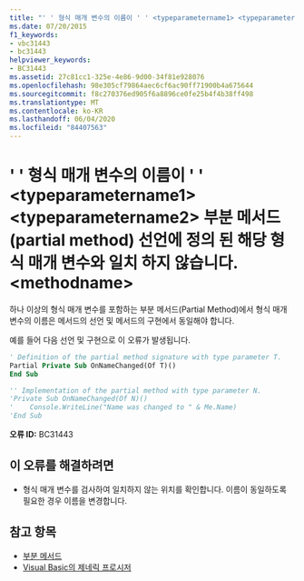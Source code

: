 ```yaml
---
title: "' ' 형식 매개 변수의 이름이 ' ' <typeparametername1> <typeparametername2> 부분 메서드 (partial method) 선언에 정의 된 해당 형식 매개 변수와 일치 하지 않습니다. <methodname>"
ms.date: 07/20/2015
f1_keywords:
- vbc31443
- bc31443
helpviewer_keywords:
- BC31443
ms.assetid: 27c81cc1-325e-4e86-9d00-34f81e928076
ms.openlocfilehash: 98e305cf79864aec6cf6ac90ff71900b4a675644
ms.sourcegitcommit: f8c270376ed905f6a8896ce0fe25b4f4b38ff498
ms.translationtype: MT
ms.contentlocale: ko-KR
ms.lasthandoff: 06/04/2020
ms.locfileid: "84407563"
---
```

# <a name="name-of-type-parameter-typeparametername1-does-not-match-typeparametername2-the-corresponding-type-parameter-defined-on-the-partial-method-declaration-methodname"></a>' ' 형식 매개 변수의 이름이 ' ' \<typeparametername1> \<typeparametername2> 부분 메서드 (partial method) 선언에 정의 된 해당 형식 매개 변수와 일치 하지 않습니다. \<methodname>
하나 이상의 형식 매개 변수를 포함하는 부분 메서드(Partial Method)에서 형식 매개 변수의 이름은 메서드의 선언 및 메서드의 구현에서 동일해야 합니다.  
  
 예를 들어 다음 선언 및 구현으로 이 오류가 발생됩니다.  
  
```vb  
' Definition of the partial method signature with type parameter T.  
Partial Private Sub OnNameChanged(Of T)()  
End Sub  
```  
  
```vb  
'' Implementation of the partial method with type parameter N.  
'Private Sub OnNameChanged(Of N)()  
'    Console.WriteLine("Name was changed to " & Me.Name)  
'End Sub  
```  
  
 **오류 ID:** BC31443  
  
## <a name="to-correct-this-error"></a>이 오류를 해결하려면  
  
- 형식 매개 변수를 검사하여 일치하지 않는 위치를 확인합니다. 이름이 동일하도록 필요한 경우 이름을 변경합니다.  
  
## <a name="see-also"></a>참고 항목

- [부분 메서드](../programming-guide/language-features/procedures/partial-methods.md)
- [Visual Basic의 제네릭 프로시저](../programming-guide/language-features/data-types/generic-procedures.md)
